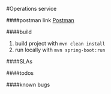 #Operations service

####postman link
[Postman](sss)

####build
1. build project with `mvn clean install`
2. run locally with `mvn spring-boot:run`

####SLAs



####todos

####known bugs
